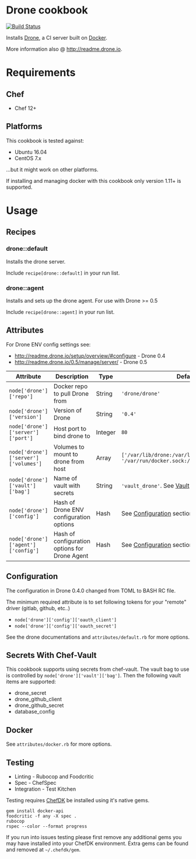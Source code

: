# Drone cookbook
[![Build Status](https://travis-ci.org/jmccann/chef-drone.svg?branch=master)](https://travis-ci.org/jmccann/chef-drone)

Installs [Drone](https://github.com/drone/drone), a CI server built on [Docker](https://www.docker.io).

More information also @ http://readme.drone.io.

# Requirements

## Chef

* Chef 12+

## Platforms

This cookbook is tested against:

* Ubuntu 16.04
* CentOS 7.x

...but it might work on other platforms.

If installing and managing docker with this cookbook only version 1.11+ is supported.

# Usage
## Recipes
### drone::default
Installs the drone server.

Include `recipe[drone::default]` in your run list.

### drone::agent
Installs and sets up the drone agent.  For use with Drone >= 0.5

Include `recipe[drone::agent]` in your run list.

## Attributes

For Drone ENV config settings see:
* http://readme.drone.io/setup/overview/#configure - Drone 0.4
* http://readme.drone.io/0.5/manage/server/ - Drone 0.5

Attribute | Description | Type | Default
----------|-------------|------|--------
`node['drone']['repo']` | Docker repo to pull Drone from | String | `'drone/drone'`
`node['drone']['version']` | Version of Drone | String | `'0.4'`
`node['drone']['server']['port']` | Host port to bind drone to | Integer | `80`
`node['drone']['server']['volumes']` | Volumes to mount to drone from host | Array | `['/var/lib/drone:/var/lib/drone', '/var/run/docker.sock:/var/run/docker.sock']`
`node['drone']['vault']['bag']` | Name of vault with secrets | String | `'vault_drone'`.  See [Vault](#vault) section below.
`node['drone']['config']` | Hash of Drone ENV configuration options | Hash | See [Configuration](#configuration) section below.
`node['drone']['agent']['config']` | Hash of configuration options for Drone Agent | Hash | See [Configuration](#configuration) section below.

## Configuration

The configuration in Drone 0.4.0 changed from TOML to BASH RC file.

The minimum required attribute is to set following tokens for your "remote" driver (gitlab, github, etc..)

* `node['drone']['config']['oauth_client']`
* `node['drone']['config']['oauth_secret']`

See the drone documentations and `attributes/default.rb` for more options.

## Secrets With Chef-Vault

This cookbook supports using secrets from chef-vault.  The vault bag to use
is controlled by `node['drone']['vault']['bag']`.  Then the following vault
items are supported:

* drone_secret
* drone_github_client
* drone_github_secret
* database_config

## Docker

See `attributes/docker.rb` for more options.

## Testing

* Linting - Rubocop and Foodcritic
* Spec - ChefSpec
* Integration - Test Kitchen

Testing requires [ChefDK](https://downloads.chef.io/chef-dk/) be installed using it's native gems.

```
gem install docker-api
foodcritic -f any -X spec .
rubocop
rspec --color --format progress
```

If you run into issues testing please first remove any additional gems you may
have installed into your ChefDK environment.  Extra gems can be found and removed
at `~/.chefdk/gem`.
